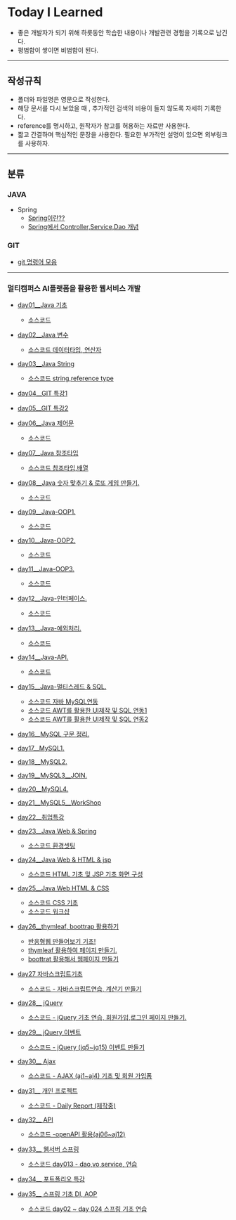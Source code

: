 # Today I Learned

- 좋은 개발자가 되기 위해 하룻동안 학습한 내용이나 개발관련 경험을 기록으로 남긴다.
- 평범함이 쌓이면 비범함이 된다.

---

## 작성규칙

- 폴더와 파일명은 영문으로 작성한다.
- 해당 문서를 다시 보았을 때 , 추가적인 검색의 비용이 들지 않도록 자세히 기록한다.
- reference를 명시하고, 원작자가 참고를 허용하는 자료만 사용한다.
- 짧고 간결하며 핵심적인 문장을 사용한다. 필요한 부가적인 설명이 있으면 외부링크를 사용하자.

---

## 분류

### JAVA

- Spring
  - [Spring이란??](https://github.com/kansg92/TIL/blob/master/Java/spring.md)
  - [Spring에서 Controller,Service,Dao 개념](https://github.com/kansg92/TIL/blob/master/Java/spring-csv.md)

### GIT

- [git 명령어 모음](https://github.com/kansg92/TIL/blob/master/GIT/gitcommand.md)

---

### 멀티캠퍼스 AI플랫폼을 활용한 웹서비스 개발

- [day01\_\_Java 기초](https://github.com/kansg92/TIL/blob/master/multi-campus-14th/day01__Java.md)
  - [소스코드](https://github.com/kansg92/multicampus-webservice14th/tree/master/java/day01)
  
- [day02\_\_Java 변수](https://github.com/kansg92/TIL/blob/master/multi-campus-14th/day02__java%20variable.md)
  - [소스코드 데이터타입, 연산자](https://github.com/kansg92/multicampus-webservice14th/tree/master/java/day02)
  
- [day03\_\_Java String](https://github.com/kansg92/TIL/blob/master/multi-campus-14th/day03__Java%20String%20%26%20system.md)
  - [소스코드 string,reference type](https://github.com/kansg92/multicampus-webservice14th/tree/master/java/day03)
  
- [day04\_\_GIT 특강1](https://github.com/kansg92/TIL/blob/master/multi-campus-14th/day04__GIT.md)

- [day05\_\_GIT 특강2](https://github.com/kansg92/TIL/blob/master/multi-campus-14th/day05__GIT2.md)

- [day06\_\_Java 제어문](https://github.com/kansg92/TIL/blob/master/multi-campus-14th/day06__%20Control%20Statement.md)
  - [소스코드](https://github.com/kansg92/multicampus-webservice14th/tree/master/java/day04)
  
- [day07\_\_Java 참조타입](https://github.com/kansg92/TIL/blob/master/multi-campus-14th/day07__Java-reference-type.md)
  - [소스코드 참조타입,배열](https://github.com/kansg92/multicampus-webservice14th/tree/master/java/day05)
  
- [day08\_\_Java 숫자 맞추기 & 로또 게임 만들기.](https://github.com/kansg92/TIL/blob/master/multi-campus-14th/day08__Java-workshop.md)
  - [소스코드](https://github.com/kansg92/multicampus-webservice14th/tree/master/java/day06)
  
- [day09\_\_Java-OOP1.](https://github.com/kansg92/TIL/blob/master/multi-campus-14th/day09__Java-OOP1.md)
  - [소스코드](https://github.com/kansg92/multicampus-webservice14th/tree/master/java/day07)
  
- [day10\_\_Java-OOP2.](https://github.com/kansg92/TIL/blob/master/multi-campus-14th/day10__java-oop2.md)
  - [소스코드](https://github.com/kansg92/multicampus-webservice14th/tree/master/java/day08)
  
- [day11\_\_Java-OOP3.](https://github.com/kansg92/TIL/blob/master/multi-campus-14th/day11__java-oop3.md)
  - [소스코드](https://github.com/kansg92/multicampus-webservice14th/tree/master/java/day09)
  
- [day12\_\_Java-인터페이스.](https://github.com/kansg92/TIL/blob/master/multi-campus-14th/day12__Java-Interface.md)
  - [소스코드](https://github.com/kansg92/multicampus-webservice14th/tree/master/java/day10)
  
- [day13\_\_Java-예외처리.](https://github.com/kansg92/TIL/blob/master/multi-campus-14th/day13__Java-Exception.md)
  - [소스코드](https://github.com/kansg92/multicampus-webservice14th/tree/master/java/day11)
  
- [day14\_\_Java-API.](https://github.com/kansg92/TIL/blob/master/multi-campus-14th/day14__JavaAPI.md)
  - [소스코드](https://github.com/kansg92/multicampus-webservice14th/tree/master/java/day12)
  
- [day15\_\_Java-멀티스레드 & SQL.](https://github.com/kansg92/TIL/blob/master/multi-campus-14th/day15__Java-MultiThread.md)
  - [소스코드 자바 MySQL연동](https://github.com/kansg92/multicampus-webservice14th/tree/master/java/day13)
  - [소스코드 AWT를 활용한 UI제작 및 SQL 연동1](https://github.com/kansg92/multicampus-webservice14th/tree/master/java/day14)
  - [소스코드 AWT를 활용한 UI제작 및 SQL 연동2](https://github.com/kansg92/multicampus-webservice14th/tree/master/java/day15)
  
- [day16\_\_MySQL 구문 정리.](https://github.com/kansg92/TIL/blob/master/multi-campus-14th/day16.md)

- [day17\_\_MySQL1.](https://github.com/kansg92/TIL/blob/master/multi-campus-14th/day17__MySQL.md)

- [day18\_\_MySQL2.](https://github.com/kansg92/TIL/blob/master/multi-campus-14th/day18__MySQL2.md)

- [day19\_\_MySQL3\_\_JOIN.](https://github.com/kansg92/TIL/blob/master/multi-campus-14th/day19__MySQL3.md)

- [day20\_\_MySQL4.](https://github.com/kansg92/TIL/blob/master/multi-campus-14th/day20__MySQL4.md)

- [day21\_\_MySQL5\_\_WorkShop](https://github.com/kansg92/TIL/blob/master/multi-campus-14th/day21__MySQL5.md)

- [day22\_\_취업특강](https://github.com/kansg92/TIL/blob/master/multi-campus-14th/day22__JOB.md)

- [day23\_\_Java Web & Spring](https://github.com/kansg92/TIL/blob/master/multi-campus-14th/day23__web.md)
  - [소스코드 환경셋팅](https://github.com/kansg92/multicampus-webservice14th/tree/master/web/html)
  
- [day24\_\_Java Web & HTML & jsp](https://github.com/kansg92/TIL/blob/master/multi-campus-14th/day24__HTML.md)
  - [소스코드 HTML 기초 및 JSP 기초 화면 구성](https://github.com/kansg92/multicampus-webservice14th/tree/master/web/day02)
  
- [day25\_\_Java Web HTML & CSS](https://github.com/kansg92/TIL/blob/master/multi-campus-14th/day25__CSS.md)
  - [소스코드 CSS 기초](https://github.com/kansg92/multicampus-webservice14th/tree/master/web/day03)
  - [소스코드 워크샵](https://github.com/kansg92/multicampus-webservice14th/tree/master/web/day03ws)
  
- [day26\_\_thymleaf, boottrap 활용하기](https://github.com/kansg92/TIL/blob/master/multi-campus-14th/day26_boottrap.md)
  - [반응형웹 만들어보기 기초!](https://github.com/kansg92/multicampus-webservice14th/tree/master/web/day04)
  - [thymleaf 활용하여 페이지 만들기.](https://github.com/kansg92/multicampus-webservice14th/tree/master/web/day045)
  - [boottrat 활용해서 웹페이지 만들기](https://github.com/kansg92/multicampus-webservice14th/tree/master/web/day047)
  
- [day27 자바스크립트기초](https://github.com/kansg92/TIL/blob/master/multi-campus-14th/day27__Javascript.md)
  - [소스코드 - 자바스크립트연습, 계산기 만들기](https://github.com/kansg92/multicampus-webservice14th/tree/master/web/day05)
  
- [day28__ jQuery](https://github.com/kansg92/TIL/blob/master/multi-campus-14th/day28__JQuery.md)
  - [소스코드 - jQuery 기초 연습, 회원가입,로그인 페이지 만들기.](https://github.com/kansg92/multicampus-webservice14th/tree/master/web/day05)
  
- [day29__ jQuery 이벤트](https://github.com/kansg92/TIL/blob/master/multi-campus-14th/day29__jQuery-event.md)
  - [소스코드 - jQuery (jq5~jq15) 이벤트 만들기](https://github.com/kansg92/multicampus-webservice14th/tree/master/web/day05) 
  
- [day30__ Ajax](https://github.com/kansg92/TIL/blob/master/multi-campus-14th/day30__ajax.md)
  - [소스코드 - AJAX (aj1~aj4) 기초 및 회원 가입폼](https://github.com/kansg92/multicampus-webservice14th/tree/master/web/day05) 
  
- [day31__ 개인 프로젝트](https://github.com/kansg92/TIL/blob/master/multi-campus-14th/day31__project.md)
  - [소스코드 - Daily Report (제작중)](https://github.com/kansg92/multicampus-webservice14th/tree/master/web/day06) 
  
- [day32__ API](https://github.com/kansg92/TIL/blob/master/multi-campus-14th/day32__openapi.md)
  - [소스코드 -openAPI 활용(aj06~aj12)](https://github.com/kansg92/multicampus-webservice14th/tree/master/web/day05) 
  
- [day33__ 웹서버 스프링](https://github.com/kansg92/TIL/blob/master/multi-campus-14th/day33__webspring.md)
  
  - [소스코드 day013 -  dao,vo,service, 연습](https://github.com/kansg92/multicampus-webservice14th/tree/master/spring/) 
  
- [day34__ 포트폴리오 특강](https://github.com/kansg92/TIL/blob/master/multi-campus-14th/day34__portfolio.md)

- [day35__ 스프링 기초 DI, AOP](https://github.com/kansg92/TIL/blob/master/multi-campus-14th/day35__spring.md)

  - [소스코드 day02 ~ day 024  스프링 기초 연습](https://github.com/kansg92/multicampus-webservice14th/tree/master/spring/) 
  
  
  
  
